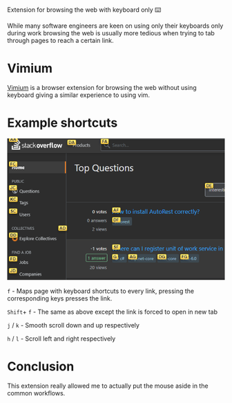 Extension for browsing the web with keyboard only ⌨️

While many software engineers are keen on using only their keyboards only during work browsing the web is usually more tedious when trying to tab through pages to reach a certain link.

# Vimium

[Vimium](https://github.com/philc/vimium) is a browser extension for browsing the web without using keyboard giving a similar experience to using vim.

# Example shortcuts

![alt text](images/vimium-example.png "Logo Title Text 1")

`f` - Maps page with keyboard shortcuts to every link, pressing the corresponding keys presses the link.

`Shift`+ `f` - The same as above except the link is forced to open in new tab

`j` / `k`  - Smooth scroll down and up respectively

`h` / `l` - Scroll left and right respectively 

# Conclusion 

This extension really allowed me to actually put the mouse aside in the common workflows. 



